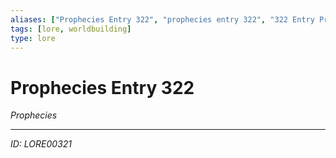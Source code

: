 ```yaml
---
aliases: ["Prophecies Entry 322", "prophecies entry 322", "322 Entry Prophecies"]
tags: [lore, worldbuilding]
type: lore
---
```


# Prophecies Entry 322

*Prophecies*

---
*ID: LORE00321*